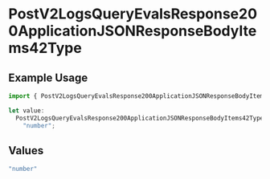 # PostV2LogsQueryEvalsResponse200ApplicationJSONResponseBodyItems42Type

## Example Usage

```typescript
import { PostV2LogsQueryEvalsResponse200ApplicationJSONResponseBodyItems42Type } from "orq-poc-typescript-multi-env-version/models/operations";

let value:
  PostV2LogsQueryEvalsResponse200ApplicationJSONResponseBodyItems42Type =
    "number";
```

## Values

```typescript
"number"
```